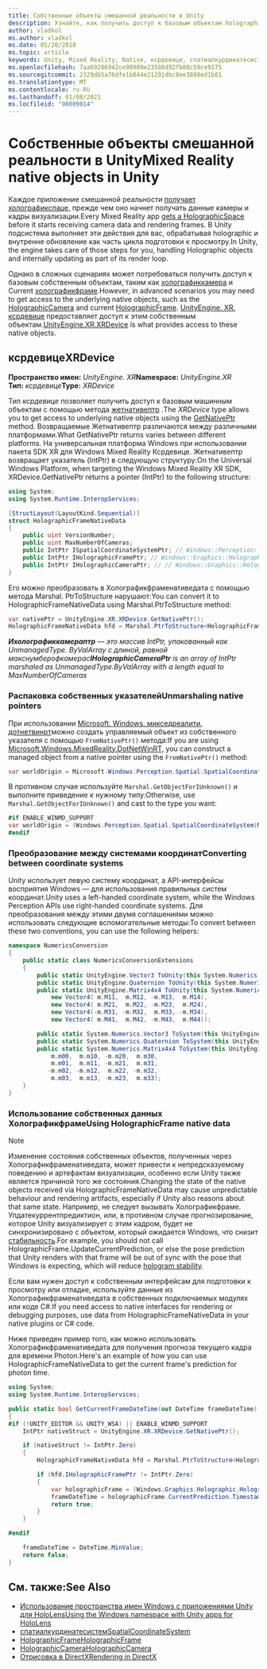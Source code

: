 ```yaml
---
title: Собственные объекты смешанной реальности в Unity
description: Узнайте, как получить доступ к базовым объектам holographic в Unity с помощью пространства имен XR.
author: vladkol
ms.author: vladkol
ms.date: 05/20/2018
ms.topic: article
keywords: Unity, Mixed Reality, Native, ксрдевице, спатиалкурдинатесистем, холографикфраме, холографиккамера, испатиалкурдинатесистем, iholographicframe, iholographiccamera, getnativeptr, гарнитура смешанной реальности, гарнитура Windows Mixed Reality, гарнитура виртуальной реальности
ms.openlocfilehash: 7aa69286942ce98909e23508d92fb88c59ce9175
ms.sourcegitcommit: 2329db5a76dfe1b844e21291dbc8ee3888ed1b81
ms.translationtype: MT
ms.contentlocale: ru-RU
ms.lasthandoff: 01/08/2021
ms.locfileid: "98009814"
---
```

# <a name="mixed-reality-native-objects-in-unity"></a><span data-ttu-id="52730-104">Собственные объекты смешанной реальности в Unity</span><span class="sxs-lookup"><span data-stu-id="52730-104">Mixed Reality native objects in Unity</span></span>

<span data-ttu-id="52730-105">Каждое приложение смешанной реальности [получает холографикспаце,](../native/getting-a-holographicspace.md) прежде чем оно начнет получать данные камеры и кадры визуализации.</span><span class="sxs-lookup"><span data-stu-id="52730-105">Every Mixed Reality app [gets a HolographicSpace](../native/getting-a-holographicspace.md) before it starts receiving camera data and rendering frames.</span></span> <span data-ttu-id="52730-106">В Unity подсистема выполняет эти действия для вас, обрабатывая holographic и внутренне обновление как часть цикла подготовки к просмотру.</span><span class="sxs-lookup"><span data-stu-id="52730-106">In Unity, the engine takes care of those steps for you, handling Holographic objects and internally updating as part of its render loop.</span></span>

<span data-ttu-id="52730-107">Однако в сложных сценариях может потребоваться получить доступ к базовым собственным объектам, таким как <a href="https://docs.microsoft.com/uwp/api/windows.graphics.holographic.holographiccamera" target="_blank">холографиккамера</a> и Current <a href="https://docs.microsoft.com/uwp/api/windows.graphics.holographic.holographicframe" target="_blank">холографикфраме</a>.</span><span class="sxs-lookup"><span data-stu-id="52730-107">However, in advanced scenarios you may need to get access to the underlying native objects, such as the <a href="https://docs.microsoft.com/uwp/api/windows.graphics.holographic.holographiccamera" target="_blank">HolographicCamera</a> and current <a href="https://docs.microsoft.com/uwp/api/windows.graphics.holographic.holographicframe" target="_blank">HolographicFrame</a>.</span></span> <span data-ttu-id="52730-108"><a href="https://docs.unity3d.com/ScriptReference/XR.XRDevice.html" target="_blank">UnityEngine. XR. ксрдевице</a> предоставляет доступ к этим собственным объектам.</span><span class="sxs-lookup"><span data-stu-id="52730-108"><a href="https://docs.unity3d.com/ScriptReference/XR.XRDevice.html" target="_blank">UnityEngine.XR.XRDevice</a> is what provides access to these native objects.</span></span>

## <a name="xrdevice"></a><span data-ttu-id="52730-109">ксрдевице</span><span class="sxs-lookup"><span data-stu-id="52730-109">XRDevice</span></span> 

<span data-ttu-id="52730-110">**Пространство имен:** *UnityEngine. XR*</span><span class="sxs-lookup"><span data-stu-id="52730-110">**Namespace:** *UnityEngine.XR*</span></span><br>
<span data-ttu-id="52730-111">**Тип:** *ксрдевице*</span><span class="sxs-lookup"><span data-stu-id="52730-111">**Type:** *XRDevice*</span></span>

<span data-ttu-id="52730-112">Тип *ксрдевице* позволяет получить доступ к базовым машинным объектам с помощью метода <a href="https://docs.unity3d.com/ScriptReference/XR.XRDevice.GetNativePtr.html" target="_blank">жетнативептр</a> .</span><span class="sxs-lookup"><span data-stu-id="52730-112">The *XRDevice* type allows you to get access to underlying native objects using the <a href="https://docs.unity3d.com/ScriptReference/XR.XRDevice.GetNativePtr.html" target="_blank">GetNativePtr</a> method.</span></span> <span data-ttu-id="52730-113">Возвращаемые Жетнативептр различаются между различными платформами.</span><span class="sxs-lookup"><span data-stu-id="52730-113">What GetNativePtr returns varies between different platforms.</span></span> <span data-ttu-id="52730-114">На универсальная платформа Windows при использовании пакета SDK XR для Windows Mixed Reality Ксрдевице. Жетнативептр возвращает указатель (IntPtr) в следующую структуру:</span><span class="sxs-lookup"><span data-stu-id="52730-114">On the Universal Windows Platform, when targeting the Windows Mixed Reality XR SDK, XRDevice.GetNativePtr returns a pointer (IntPtr) to the following structure:</span></span> 

```cs
using System;
using System.Runtime.InteropServices;

[StructLayout(LayoutKind.Sequential)]
struct HolographicFrameNativeData
{
    public uint VersionNumber;
    public uint MaxNumberOfCameras;
    public IntPtr ISpatialCoordinateSystemPtr; // Windows::Perception::Spatial::ISpatialCoordinateSystem
    public IntPtr IHolographicFramePtr; // Windows::Graphics::Holographic::IHolographicFrame 
    public IntPtr IHolographicCameraPtr; // // Windows::Graphics::Holographic::IHolographicCamera
}
```
<span data-ttu-id="52730-115">Его можно преобразовать в Холографикфраменативедата с помощью метода Marshal. PtrToStructure нарушают:</span><span class="sxs-lookup"><span data-stu-id="52730-115">You can convert it to HolographicFrameNativeData using Marshal.PtrToStructure method:</span></span>
```cs
var nativePtr = UnityEngine.XR.XRDevice.GetNativePtr();
HolographicFrameNativeData hfd = Marshal.PtrToStructure<HolographicFrameNativeData>(nativePtr);
```
<span data-ttu-id="52730-116">***Ихолографиккамераптр** — это массив IntPtr, упакованный как UnmanagedType. ByValArray с длиной, равной макснумберофкамерас*</span><span class="sxs-lookup"><span data-stu-id="52730-116">***IHolographicCameraPtr** is an array of IntPtr marshaled as UnmanagedType.ByValArray with a length equal to MaxNumberOfCameras*</span></span> 

### <a name="unmarshaling-native-pointers"></a><span data-ttu-id="52730-117">Распаковка собственных указателей</span><span class="sxs-lookup"><span data-stu-id="52730-117">Unmarshaling native pointers</span></span>

<span data-ttu-id="52730-118">При использовании [Microsoft. Windows. микседреалити. дотнетвинрт](https://www.nuget.org/packages/Microsoft.Windows.MixedReality.DotNetWinRT)можно создать управляемый объект из собственного указателя с помощью `FromNativePtr()` метода:</span><span class="sxs-lookup"><span data-stu-id="52730-118">If you are using [Microsoft.Windows.MixedReality.DotNetWinRT](https://www.nuget.org/packages/Microsoft.Windows.MixedReality.DotNetWinRT), you can construct a managed object from a native pointer using the `FromNativePtr()` method:</span></span>

```cs
var worldOrigin = Microsoft.Windows.Perception.Spatial.SpatialCoordinateSystem.FromNativePtr(hfd.ISpatialCoordinateSystemPtr);
```

<span data-ttu-id="52730-119">В противном случае используйте `Marshal.GetObjectForIUnknown()` и выполните приведение к нужному типу:</span><span class="sxs-lookup"><span data-stu-id="52730-119">Otherwise, use `Marshal.GetObjectForIUnknown()` and cast to the type you want:</span></span>

```cs
#if ENABLE_WINMD_SUPPORT
var worldOrigin = (Windows.Perception.Spatial.SpatialCoordinateSystem)Marshal.GetObjectForIUnknown(hfd.ISpatialCoordinateSystemPtr);
#endif
```

### <a name="converting-between-coordinate-systems"></a><span data-ttu-id="52730-120">Преобразование между системами координат</span><span class="sxs-lookup"><span data-stu-id="52730-120">Converting between coordinate systems</span></span>

<span data-ttu-id="52730-121">Unity использует левую систему координат, а API-интерфейсы восприятия Windows — для использования правильных систем координат.</span><span class="sxs-lookup"><span data-stu-id="52730-121">Unity uses a left-handed coordinate system, while the Windows Perception APIs use right-handed coordinate systems.</span></span> <span data-ttu-id="52730-122">Для преобразования между этими двумя соглашениями можно использовать следующие вспомогательные методы:</span><span class="sxs-lookup"><span data-stu-id="52730-122">To convert between these two conventions, you can use the following helpers:</span></span>

```cs
namespace NumericsConversion
{
    public static class NumericsConversionExtensions
    {
        public static UnityEngine.Vector3 ToUnity(this System.Numerics.Vector3 v) => new UnityEngine.Vector3(v.X, v.Y, -v.Z);
        public static UnityEngine.Quaternion ToUnity(this System.Numerics.Quaternion q) => new UnityEngine.Quaternion(-q.X, -q.Y, q.Z, q.W);
        public static UnityEngine.Matrix4x4 ToUnity(this System.Numerics.Matrix4x4 m) => new UnityEngine.Matrix4x4(
            new Vector4( m.M11,  m.M12, -m.M13,  m.M14),
            new Vector4( m.M21,  m.M22, -m.M23,  m.M24),
            new Vector4(-m.M31, -m.M32,  m.M33, -m.M34),
            new Vector4( m.M41,  m.M42, -m.M43,  m.M44));

        public static System.Numerics.Vector3 ToSystem(this UnityEngine.Vector3 v) => new System.Numerics.Vector3(v.x, v.y, -v.z);
        public static System.Numerics.Quaternion ToSystem(this UnityEngine.Quaternion q) => new System.Numerics.Quaternion(-q.x, -q.y, q.z, q.w);
        public static System.Numerics.Matrix4x4 ToSystem(this UnityEngine.Matrix4x4 m) => new System.Numerics.Matrix4x4(
            m.m00,  m.m10, -m.m20,  m.m30,
            m.m01,  m.m11, -m.m21,  m.m31,
           -m.m02, -m.m12,  m.m22, -m.m32,
            m.m03,  m.m13, -m.m23,  m.m33);
    }
}
```

### <a name="using-holographicframe-native-data"></a><span data-ttu-id="52730-123">Использование собственных данных Холографикфраме</span><span class="sxs-lookup"><span data-stu-id="52730-123">Using HolographicFrame native data</span></span>

> [!NOTE]
> <span data-ttu-id="52730-124">Изменение состояния собственных объектов, полученных через Холографикфраменативедата, может привести к непредсказуемому поведению и артефактам визуализации, особенно если Unity также является причиной того же состояния.</span><span class="sxs-lookup"><span data-stu-id="52730-124">Changing the state of the native objects received via HolographicFrameNativeData may cause unpredictable behaviour and rendering artifacts, especially if Unity also reasons about that same state.</span></span>  <span data-ttu-id="52730-125">Например, не следует вызывать Холографикфраме. Упдатекуррентпредиктион, или, в противном случае прогнозирование, которое Unity визуализирует с этим кадром, будет не синхронизировано с объектом, который ожидается Windows, что снизит [стабильность](../platform-capabilities-and-apis/hologram-stability.md).</span><span class="sxs-lookup"><span data-stu-id="52730-125">For example, you should not call HolographicFrame.UpdateCurrentPrediction, or else the pose prediction that Unity renders with that frame will be out of sync with the pose that Windows is expecting, which will reduce [hologram stability](../platform-capabilities-and-apis/hologram-stability.md).</span></span>

<span data-ttu-id="52730-126">Если вам нужен доступ к собственным интерфейсам для подготовки к просмотру или отладке, используйте данные из Холографикфраменативедата в собственных подключаемых модулях или коде C#.</span><span class="sxs-lookup"><span data-stu-id="52730-126">If you need access to native interfaces for rendering or debugging purposes, use data from HolographicFrameNativeData in your native plugins or C# code.</span></span> 

<span data-ttu-id="52730-127">Ниже приведен пример того, как можно использовать Холографикфраменативедата для получения прогноза текущего кадра для времени Photon.</span><span class="sxs-lookup"><span data-stu-id="52730-127">Here's an example of how you can use HolographicFrameNativeData to get the current frame's prediction for photon time.</span></span> 

```cs
using System;
using System.Runtime.InteropServices;

public static bool GetCurrentFrameDateTime(out DateTime frameDateTime)
{
#if (!UNITY_EDITOR && UNITY_WSA) || ENABLE_WINMD_SUPPORT
    IntPtr nativeStruct = UnityEngine.XR.XRDevice.GetNativePtr();

    if (nativeStruct != IntPtr.Zero)
    {
        HolographicFrameNativeData hfd = Marshal.PtrToStructure<HolographicFrameNativeData>(nativeStruct);

        if (hfd.IHolographicFramePtr != IntPtr.Zero)
        {
            var holographicFrame = (Windows.Graphics.Holographic.HolographicFrame)Marshal.GetObjectForIUnknown(hfd.IHolographicFramePtr);
            frameDateTime = holographicFrame.CurrentPrediction.Timestamp.TargetTime.DateTime;
            return true;
        }
    }

#endif

    frameDateTime = DateTime.MinValue;
    return false;
}

```

## <a name="see-also"></a><span data-ttu-id="52730-128">См. также:</span><span class="sxs-lookup"><span data-stu-id="52730-128">See Also</span></span>

* [<span data-ttu-id="52730-129">Использование пространства имен Windows с приложениями Unity для HoloLens</span><span class="sxs-lookup"><span data-stu-id="52730-129">Using the Windows namespace with Unity apps for HoloLens</span></span>](using-the-windows-namespace-with-unity-apps-for-hololens.md)
* <span data-ttu-id="52730-130"><a href="https://docs.microsoft.com/uwp/api/windows.perception.spatial.spatialcoordinatesystem" target="_blank">спатиалкурдинатесистем</a></span><span class="sxs-lookup"><span data-stu-id="52730-130"><a href="https://docs.microsoft.com/uwp/api/windows.perception.spatial.spatialcoordinatesystem" target="_blank">SpatialCoordinateSystem</a></span></span>
* <span data-ttu-id="52730-131"><a href="https://docs.microsoft.com/uwp/api/windows.graphics.holographic.holographicframe" target="_blank">HolographicFrame</a></span><span class="sxs-lookup"><span data-stu-id="52730-131"><a href="https://docs.microsoft.com/uwp/api/windows.graphics.holographic.holographicframe" target="_blank">HolographicFrame</a></span></span>
* <span data-ttu-id="52730-132"><a href="https://docs.microsoft.com/uwp/api/windows.graphics.holographic.holographiccamera" target="_blank">HolographicCamera</a></span><span class="sxs-lookup"><span data-stu-id="52730-132"><a href="https://docs.microsoft.com/uwp/api/windows.graphics.holographic.holographiccamera" target="_blank">HolographicCamera</a></span></span>
* [<span data-ttu-id="52730-133">Отрисовка в DirectX</span><span class="sxs-lookup"><span data-stu-id="52730-133">Rendering in DirectX</span></span>](../native/rendering-in-directx.md)
